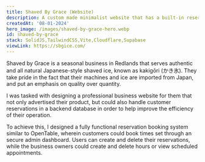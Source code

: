 ```yaml
---
title: Shaved By Grace (Website)
description: A custom made minimalist website that has a built-in reservation system and dashboard.
createdAt: '08-01-2024'
hero_image: /images/shaved-by-grace-hero.webp
id: shaved-by-grace
stack: SolidJS,TailwindCSS,Vite,Cloudflare,Supabase
viewLink: https://sbgice.com/
---
```


Shaved by Grace is a seasonal business in Redlands that serves authentic and all natural Japanese-style shaved ice, known as kakigōri (かき氷). They take pride in the fact that their machines and ice are imported from Japan, and put an emphasis on quality over quantity.

I was tasked with designing a professional business website for them that not only advertised their product, but could also handle 
customer reservations in a backend database in order to help improve the efficiency of their operation. 

To achieve this, I designed a fully functional reservation booking system similar to OpenTable, wherein customers could book times set through an secure admin dashboard. Users can create and delete their reservations, while the business owners could create and delete hours or view scheduled appointments.

